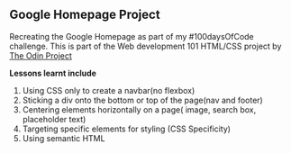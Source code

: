 ## Google Homepage Project

Recreating the Google Homepage as part of my #100daysOfCode challenge.
This is part of the Web development 101 HTML/CSS project by [The Odin Project](https://www.theodinproject.com/courses/web-development-101/lessons/html-css?ref=lnav#null)

**Lessons learnt include**
1. Using CSS only to create a navbar(no flexbox)
2. Sticking a div onto the bottom or top of the page(nav and footer)
3. Centering elements horizontally on a page( image, search box, placeholder text)
4. Targeting specific elements for styling (CSS Specificity)
5. Using semantic HTML
